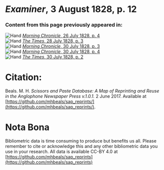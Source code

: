 # *Examiner*, 3 August 1828, p. 12  
  
### Content from this page previously appeared in:  
![Hand](http://scissorsandpaste.net/wp-content/uploads/2017/06/smallhandpointer.png) [*Morning Chronicle*, 26 July 1828, p. 4](https://mhbeals.github.io/sap_html/Morning-Chronicle/Morning-Chronicle-26-July-1828-p-4)  
![Hand](http://scissorsandpaste.net/wp-content/uploads/2017/06/smallhandpointer.png) [*The Times*, 28 July 1828, p. 3](https://mhbeals.github.io/sap_html/The-Times/The-Times-28-July-1828-p-3)  
![Hand](http://scissorsandpaste.net/wp-content/uploads/2017/06/smallhandpointer.png) [*Morning Chronicle*, 30 July 1828, p. 3](https://mhbeals.github.io/sap_html/Morning-Chronicle/Morning-Chronicle-30-July-1828-p-3)  
![Hand](http://scissorsandpaste.net/wp-content/uploads/2017/06/smallhandpointer.png) [*Morning Chronicle*, 30 July 1828, p. 4](https://mhbeals.github.io/sap_html/Morning-Chronicle/Morning-Chronicle-30-July-1828-p-4)  
![Hand](http://scissorsandpaste.net/wp-content/uploads/2017/06/smallhandpointer.png) [*The Times*, 30 July 1828, p. 2](https://mhbeals.github.io/sap_html/The-Times/The-Times-30-July-1828-p-2)  


# Citation: 

Beals. M. H. *Scissors and Paste Database: A Map of Reprinting and Reuse in the Anglophone Newspaper Press v.1.0.1.* 2 June 2017. Available at [https://github.com/mhbeals/sap_reprints/](https://github.com/mhbeals/sap_reprints/). 

# Nota Bona

Bibliometric data is time consuming to produce but benefits us all. Please remember to cite or acknowledge this and any other bibliometric data you use in your research. All data is available CC-BY 4.0 at [https://github.com/mhbeals/sap_reprints](https://github.com/mhbeals/sap_reprints)
